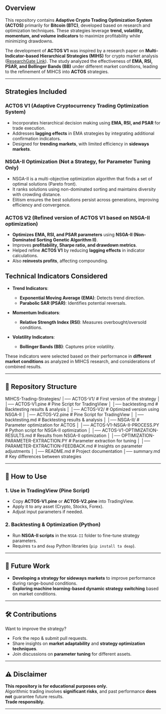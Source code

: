 ## Overview  

This repository contains **Adaptive Crypto Trading Optimization System (ACTOS)** primarily for **Bitcoin (BTC)**, developed based on research and optimization techniques. These strategies leverage **trend, volatility, momentum, and volume indicators** to maximize profitability while minimizing drawdowns.  

The development of **ACTOS V1** was inspired by a research paper on **Multi-Indicator-based Hierarchical Strategies (MIHS)** for crypto market analysis ([ResearchGate Link](https://www.researchgate.net/publication/373942404_Multi_Indicator_based_Hierarchical_Strategies_for_Technical_Analysis_of_Crypto_market_Paradigm)). The study analyzed the effectiveness of **EMA, RSI, PSAR, and Bollinger Bands (BB)** under different market conditions, leading to the refinement of MIHCS into **ACTOS** strategies.  

---

## Strategies Included  

### **ACTOS V1 (Adaptive Cryptocurrency Trading Optimization System)**  
- Incorporates hierarchical decision making using **EMA, RSI, and PSAR** for trade execution.  
- Addresses **lagging effects** in EMA strategies by integrating additional confirmation indicators.  
- Designed for **trending markets**, with limited efficiency in **sideways markets**.  

### **NSGA-II Optimization (Not a Strategy, for Parameter Tuning Only)**  
- NSGA-II is a multi-objective optimization algorithm that finds a set of optimal solutions (Pareto front).
- It ranks solutions using non-dominated sorting and maintains diversity with crowding distance.
- Elitism ensures the best solutions persist across generations, improving efficiency and convergence.

### **ACTOS V2 (Refined version of ACTOS V1 based on NSGA-II optimization)**  
- **Optimizes EMA, RSI, and PSAR parameters** using **NSGA-II (Non-Dominated Sorting Genetic Algorithm II)**.  
- Improves **profitability, Sharpe ratio, and drawdown metrics**.  
- Helped refine **ACTOS V1** by reducing **lagging effects** in indicator calculations.
- Also **reinvests profits**, affecting compounding.  

## Technical Indicators Considered  

- **Trend Indicators**:  
  - **Exponential Moving Average (EMA)**: Detects trend direction.  
  - **Parabolic SAR (PSAR)**: Identifies potential reversals.  

- **Momentum Indicators**:  
  - **Relative Strength Index (RSI)**: Measures overbought/oversold conditions.  

- **Volatility Indicators**:  
  - **Bollinger Bands (BB)**: Captures price volatility.  

These indicators were selected based on their performance in **different market conditions** as analyzed in MIHCS research, and considerations of combined results.  

---

## 📂 Repository Structure 

MIHCS-Trading-Strategies/
│── ACTOS-V1/                                  # First version of the strategy
│   │── ACTOS-V1.pine                          # Pine Script for TradingView
│   │── backtesting.md                         # Backtesting results & analysis
│
│── ACTOS-V2/                                  # Optimized version using NSGA-II
│   │── ACTOS-V2.pine                          # Pine Script for TradingView
│   │── backtesting.md                         # Backtesting results & analysis
│
│── NSGA-II/                                   # Parameter optimization for ACTOS
│   │── ACTOS-V1-NSGA-II-PROCESS.PY            # Python script for NSGA-II optimization
│   │── ACTOS-V1-OPTIMIZATION-RESULTS.md       # Results from NSGA-II optimization
│   │── OPTIMIZATION-PARAMETER-EXTRACTION.PY   # Parameter extraction for tuning
│   │── PARAMETER-EXTRACTION-FEEDBACK.md       # Insights on parameter adjustments
│
│── README.md                                  # Project documentation
│── summary.md                                 # Key differences between strategies

---

## 🔧 How to Use  

### **1. Use in TradingView (Pine Script)**  
- Copy **ACTOS-V1.pine** or **ACTOS-V2.pine** into TradingView.  
- Apply it to any asset (Crypto, Stocks, Forex).  
- Adjust input parameters if needed.  

### **2. Backtesting & Optimization (Python)**  
- Run **NSGA-II scripts** in the `NSGA-II` folder to fine-tune strategy parameters.  
- Requires `ta` and `deap` Python libraries (`pip install ta deap`).  

---

## 🔮 Future Work  

- **Developing a strategy for sideways markets** to improve performance during range-bound conditions.  
- **Exploring machine learning-based dynamic strategy switching** based on market conditions.  

---

## 🛠️ Contributions  

Want to improve the strategy?  

- Fork the repo & submit pull requests.  
- Share insights on **market adaptability** and **strategy optimization techniques**.  
- Join discussions on **parameter tuning** for different assets.  

---

## ⚠️ Disclaimer  

**This repository is for educational purposes only.**  
Algorithmic trading involves **significant risks**, and past performance **does not** guarantee future results.  
**Trade responsibly.**  

---


